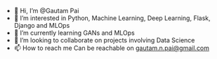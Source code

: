 - 👋 Hi, I’m @Gautam Pai
- 👀 I’m interested in Python, Machine Learning, Deep Learning, Flask, Django and MLOps
- 🌱 I’m currently learning GANs and MLOps
- 💞️ I’m looking to collaborate on projects involving Data Science
- 📫 How to reach me Can be reachable on gautam.n.pai@gmail.com

<!---
gautampaids/gautampaids is a ✨ special ✨ repository because its `README.md` (this file) appears on your GitHub profile.
You can click the Preview link to take a look at your changes.
--->
